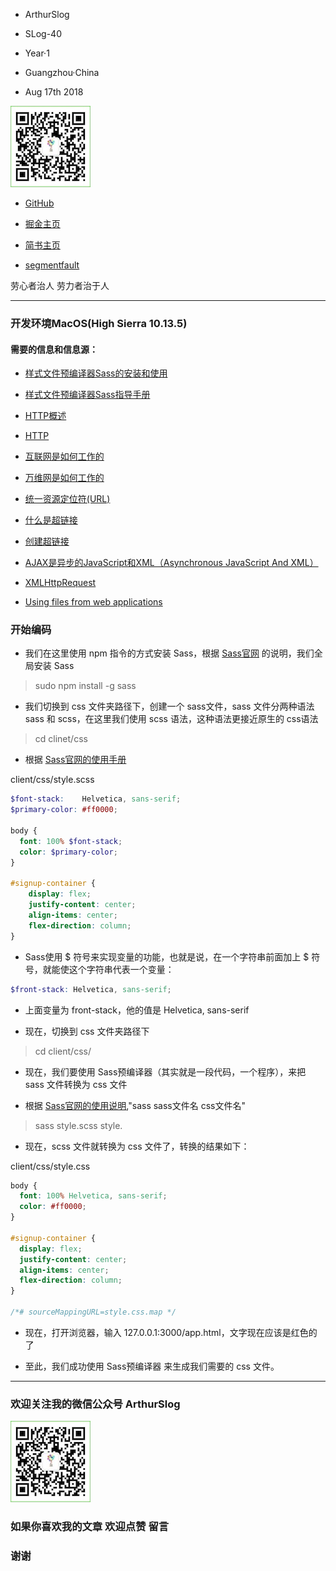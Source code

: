 * ArthurSlog
* SLog-40
* Year·1

* Guangzhou·China
* Aug 17th 2018

![关注微信公众号“ArthurSlog”](https://github.com/BlessedChild/LogofAxu/blob/master/images/icon_128.jpg?raw=true "微信扫描二维码，关注我的公众号")

* [GitHub](https://github.com/BlessedChild/ArthurSlog)

* [掘金主页](https://juejin.im/user/59f2a424f265da432f305c66/posts)

* [简书主页](https://www.jianshu.com/u/b9ebe10f0534)

* [segmentfault](https://segmentfault.com/u/arthurslog/articles)

劳心者治人 劳力者治于人

---

### 开发环境MacOS(High Sierra 10.13.5)

#### 需要的信息和信息源：

* [样式文件预编译器Sass的安装和使用](https://sass-lang.com/install)

* [样式文件预编译器Sass指导手册](https://sass-lang.com/guide)

* [HTTP概述](https://developer.mozilla.org/zh-CN/docs/Learn/Common_questions/What_is_a_web_server)

* [HTTP](https://developer.mozilla.org/zh-CN/docs/Web/HTTP)

* [互联网是如何工作的](https://developer.mozilla.org/zh-CN/docs/learn/How_the_Internet_works)

* [万维网是如何工作的](https://developer.mozilla.org/zh-CN/docs/Learn/Getting_started_with_the_web/How_the_Web_works)

* [统一资源定位符(URL)](https://developer.mozilla.org/zh-CN/docs/Learn/Common_questions/What_is_a_URL)

* [什么是超链接](https://developer.mozilla.org/zh-CN/docs/Learn/Common_questions/What_are_hyperlinks)

* [创建超链接](https://developer.mozilla.org/zh-CN/docs/Learn/HTML/Introduction_to_HTML/Creating_hyperlinks)

* [AJAX是异步的JavaScript和XML（Asynchronous JavaScript And XML）](https://developer.mozilla.org/zh-CN/docs/Web/Guide/AJAX/Getting_Started)

* [XMLHttpRequest](https://developer.mozilla.org/zh-CN/docs/Web/API/XMLHttpRequest/Using_XMLHttpRequest)

* [Using files from web applications](https://developer.mozilla.org/zh-CN/docs/Web/API/File/Using_files_from_web_applications)

### 开始编码

* 我们在这里使用 npm 指令的方式安装 Sass，根据 [Sass官网](https://sass-lang.com/install) 的说明，我们全局安装 Sass

> sudo npm install -g sass

* 我们切换到 css 文件夹路径下，创建一个 sass文件，sass 文件分两种语法 sass 和 scss，在这里我们使用 scss 语法，这种语法更接近原生的 css语法

> cd clinet/css

* 根据 [Sass官网的使用手册](https://sass-lang.com/guide)

client/css/style.scss
``` scss
$font-stack:    Helvetica, sans-serif;
$primary-color: #ff0000;

body {
  font: 100% $font-stack;
  color: $primary-color;
}

#signup-container {
    display: flex;
    justify-content: center;
    align-items: center;
    flex-direction: column;
}
```

* Sass使用 $ 符号来实现变量的功能，也就是说，在一个字符串前面加上 $ 符号，就能使这个字符串代表一个变量：

``` scss
$front-stack: Helvetica, sans-serif;
```

* 上面变量为 front-stack，他的值是 Helvetica, sans-serif

* 现在，切换到 css 文件夹路径下

> cd client/css/

* 现在，我们要使用 Sass预编译器（其实就是一段代码，一个程序），来把 sass 文件转换为 css 文件

* 根据 [Sass官网的使用说明](https://sass-lang.com/install),"sass sass文件名 css文件名"

> sass style.scss style.

* 现在，scss 文件就转换为 css 文件了，转换的结果如下：

client/css/style.css
``` css
body {
  font: 100% Helvetica, sans-serif;
  color: #ff0000;
}

#signup-container {
  display: flex;
  justify-content: center;
  align-items: center;
  flex-direction: column;
}

/*# sourceMappingURL=style.css.map */
```

* 现在，打开浏览器，输入 127.0.0.1:3000/app.html，文字现在应该是红色的了

* 至此，我们成功使用 Sass预编译器 来生成我们需要的 css 文件。

---

### 欢迎关注我的微信公众号 ArthurSlog

![ArthurSlog](https://github.com/BlessedChild/LogofAxu/blob/master/images/icon_128.jpg?raw=true "微信扫描二维码，关注我的公众号")

### 如果你喜欢我的文章 欢迎点赞 留言
### 谢谢
